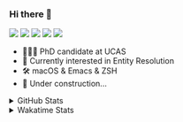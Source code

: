 ### Hi there 👋

[![](https://img.shields.io/badge/-Email-325180?logo=maildotru&logoColor=white&style=flat-square)](mailto:wang@tianshu.me)
[![](https://img.shields.io/badge/-GitHub-black?logo=GitHub&style=flat-square)](https://github.com/tshu-w)
[![](https://img.shields.io/badge/-Telegram-26a5e4?labelColor=fafafa&logo=telegram&style=flat-square)](https://t.me/tshu_w) 
[![](https://img.shields.io/badge/-Twitter-1da1f2?logo=Twitter&logoColor=white&style=flat-square)](https://twitter.com/tshu_w)
[![](https://komarev.com/ghpvc/?username=tshu-w&color=blueviolet&style=flat-square)]()



- 🧑🏻‍🎓 PhD candidate at UCAS
- 🔭 Currently interested in Entity Resolution
- 🛠 macOS & Emacs & ZSH
- 🚧 Under construction...

<details>

<summary>GitHub Stats</summary>

![Tianshu's GitHub stats](https://github-readme-stats.vercel.app/api?username=tshu-w&show_icons=true&theme=buefy&count_private=true)
  
</details>


<details>
  <summary>Wakatime Stats</summary>

  Currently, files accessed by tramp cannot be tracked by wakatime, see https://github.com/wakatime/wakatime-mode/issues/27
  <br>
  
<!--START_SECTION:waka-->
**I'm an Early 🐤** 

```text
🌞 Morning    28 commits     ██░░░░░░░░░░░░░░░░░░░░░░░   10.98% 
🌆 Daytime    126 commits    ████████████░░░░░░░░░░░░░   49.41% 
🌃 Evening    98 commits     █████████░░░░░░░░░░░░░░░░   38.43% 
🌙 Night      3 commits      ░░░░░░░░░░░░░░░░░░░░░░░░░   1.18%

```
📅 **I'm Most Productive on Saturday** 

```text
Monday       61 commits     ██████░░░░░░░░░░░░░░░░░░░   23.92% 
Tuesday      44 commits     ████░░░░░░░░░░░░░░░░░░░░░   17.25% 
Wednesday    23 commits     ██░░░░░░░░░░░░░░░░░░░░░░░   9.02% 
Thursday     13 commits     █░░░░░░░░░░░░░░░░░░░░░░░░   5.1% 
Friday       19 commits     █░░░░░░░░░░░░░░░░░░░░░░░░   7.45% 
Saturday     70 commits     ██████░░░░░░░░░░░░░░░░░░░   27.45% 
Sunday       25 commits     ██░░░░░░░░░░░░░░░░░░░░░░░   9.8%

```


📊 **This Week I Spent My Time On** 

```text
💬 Programming Languages: 
sh                       23 hrs 17 mins      ███████████████░░░░░░░░░░   61.82% 
TeX                      13 hrs 39 mins      █████████░░░░░░░░░░░░░░░░   36.24% 
Emacs Lisp               30 mins             ░░░░░░░░░░░░░░░░░░░░░░░░░   1.33% 
Org                      13 mins             ░░░░░░░░░░░░░░░░░░░░░░░░░   0.61%

🔥 Editors: 
Zsh                      23 hrs 17 mins      ███████████████░░░░░░░░░░   61.82% 
Emacs                    14 hrs 22 mins      █████████░░░░░░░░░░░░░░░░   38.18%

🐱‍💻 Projects: 
multimodalER             18 hrs 39 mins      ████████████░░░░░░░░░░░░░   49.52% 
Unknown Project          13 hrs 52 mins      █████████░░░░░░░░░░░░░░░░   36.85% 
Terminal                 4 hrs 29 mins       ███░░░░░░░░░░░░░░░░░░░░░░   11.91% 
emacs                    30 mins             ░░░░░░░░░░░░░░░░░░░░░░░░░   1.33% 
ISWC-2020                3 mins              ░░░░░░░░░░░░░░░░░░░░░░░░░   0.17%

💻 Operating System: 
Linux                    22 hrs 11 mins      ██████████████░░░░░░░░░░░   58.9% 
Mac                      15 hrs 29 mins      ██████████░░░░░░░░░░░░░░░   41.1%

```

**I Mostly Code in Python** 

```text
Python                   6 repos             ████████░░░░░░░░░░░░░░░░░   31.58% 
JavaScript               3 repos             ████░░░░░░░░░░░░░░░░░░░░░   15.79% 
HTML                     2 repos             ██░░░░░░░░░░░░░░░░░░░░░░░   10.53% 
Emacs Lisp               2 repos             ██░░░░░░░░░░░░░░░░░░░░░░░   10.53% 
TeX                      2 repos             ██░░░░░░░░░░░░░░░░░░░░░░░   10.53%

```



 Last Updated on 04/09/2021
<!--END_SECTION:waka-->
</details>

